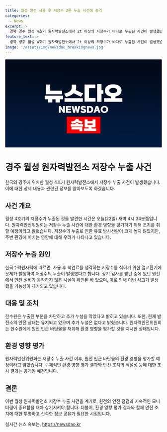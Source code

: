 ```yaml
---
title: 월성 원전 사용 후 저장수 2톤 누출 사건에 충격
categories:
  - News
excerpt: >
  경북 경주 월성 4호기 원자력발전소에서 2t 이상의 저장수가 바다로 누출된 사건이 발생했습니다. 한국수력원자력은 방사선량이 걱정할 정도가 아니라고 밝혔지만, 원자력안전위원회는 인근 환경영향을 평가하라고 지시했습니다. 4호기는 정기 검사 중이었고, 지난 달에도 안전 설비 동작 미스가 확인돼 조사 중이었던 상황입니다. (단어수: 79)
feature_text: >
  경북 경주 월성 4호기 원자력발전소에서 2t 이상의 저장수가 바다로 누출된 사건이 발생했습니다. 한국수력원자력은 방사선량이 걱정할 정도가 아니라고 밝혔지만, 원자력안전위원회는 인근 환경영향을 평가하라고 지시했습니다. 4호기는 정기 검사 중이었고, 지난 달에도 안전 설비 동작 미스가 확인돼 조사 중이었던 상황입니다. (단어수: 79)
image: '/assets/img/newsdao_breakingnews.jpg'
---
```


<p><img src="/assets/img/newsdao_breakingnews.jpg" alt="koreaapp 속보" /></p>

<h1>경주 월성 원자력발전소 저장수 누출 사건</h1>

<p data-ke-size="size16"></p>

<p>한국의 경주에 위치한 월성 4호기 원자력발전소에서 저장수 누출 사건이 발생했습니다. 이에 대한 상세 내용과 관련된 정보를 알아보도록 하겠습니다.</p>

<p data-ke-size="size16"></p>

<h2 data-ke-size="size26">사건 개요</h2>

<p data-ke-size="size16">월성 4호기의 저장수가 누출된 것을 발견한 시간은 오늘(22일) 새벽 4시 34분쯤입니다. 원자력안전위원회는 저장수 누출 사건에 대한 환경 영향을 평가하기 위해 조치를 취할 예정이라고 밝혔습니다. 저장수의 누출로 인한 유효 방사선량이 크게 높지 않았지만, 주변 환경에 미치는 영향에 대해 우려가 나타나고 있습니다.</p>

<h2 data-ke-size="size26">저장수 누출 원인</h2>

<p data-ke-size="size16">한국수력원자력에 따르면, 사용 후 핵연료를 냉각하는 저장수를 식히기 위한 열교환기에 문제가 발생하여 저장수의 누출이 발생했다고 합니다. 정기 검사를 받던 중에 있던 원전에서 안전 설비가 동작하지 않은 사실이 확인된 바 있으며, 이로 인해 이번 사고가 발생했을 가능성이 제기되고 있습니다.</p>

<h2 data-ke-size="size26">대응 및 조치</h2>

<p data-ke-size="size16">한수원은 누출된 부분을 차단하고 추가 누설을 막았다고 밝히고 있습니다. 또한, 현재 발전소의 안전 상태는 유지되고 있으며 추가 누설은 없다고 밝혔습니다. 원자력안전위원회는 한수원에게 원전 인근 바닷물을 채취해 환경 영향을 평가할 것을 지시한 상태입니다.</p>

<h2 data-ke-size="size26">환경 영향 평가</h2>

<p data-ke-size="size16">원자력안전위원회는 저장수 누출 사건 이후, 원전 인근 바닷물의 환경 영향을 평가할 예정이라고 밝혔습니다. 구체적인 환경 영향 평가 결과와 안전 조치의 적절성 등에 대한 조사 결과는 공개될 예정입니다.</p>

<p data-ke-size="size16"></p>

<h2 data-ke-size="size26">결론</h2>

<p data-ke-size="size16">이번 월성 원자력발전소 저장수 누출 사건을 계기로, 원전의 안전 점검과 지속적인 모니터링이 중요함을 재차 상기시켜야 합니다. 더불어, 환경 영향 평가 결과와 함께 안전 조치에 대한 투명하고 신속한 정보 공유가 필요한 시점입니다.</p>
실시간 뉴스 속보는, <a href="https://newsdao.kr" rel="dofollow">https://newsdao.kr</a>


